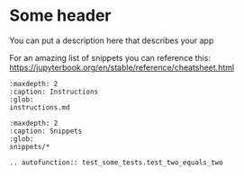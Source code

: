 # Some header

You can put a description here that describes your app

For an amazing list of snippets you can reference this:
https://jupyterbook.org/en/stable/reference/cheatsheet.html 

```{toctree}
:maxdepth: 2
:caption: Instructions
:glob:
instructions.md
```

```{toctree}
:maxdepth: 2
:caption: Snippets
:glob:
snippets/*
```

```{eval-rst}  
.. autofunction:: test_some_tests.test_two_equals_two
```

